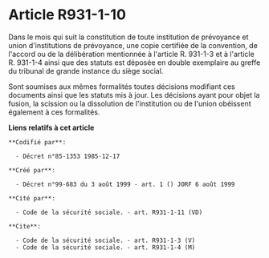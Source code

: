 # Article R931-1-10

Dans le mois qui suit la constitution de toute institution de prévoyance et union d'institutions de prévoyance, une copie
certifiée de la convention, de l'accord ou de la délibération mentionnée à l'article R. 931-1-3 et à l'article R. 931-1-4
ainsi que des statuts est déposée en double exemplaire au greffe du tribunal de grande instance du siège social.

Sont soumises aux mêmes formalités toutes décisions modifiant ces documents ainsi que les statuts mis à jour. Les décisions
ayant pour objet la fusion, la scission ou la dissolution de l'institution ou de l'union obéissent également à ces
formalités.

**Liens relatifs à cet article**

	**Codifié par**:

	  - Décret n°85-1353 1985-12-17

	**Créé par**:

	  - Décret n°99-683 du 3 août 1999 - art. 1 () JORF 6 août 1999

	**Cité par**:

	  - Code de la sécurité sociale. - art. R931-1-11 (VD)

	**Cite**:

	  - Code de la sécurité sociale. - art. R931-1-3 (V)
	  - Code de la sécurité sociale. - art. R931-1-4 (M)

